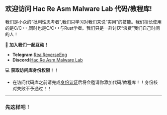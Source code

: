 ## 欢迎访问 Hac Re Asm Malware Lab 代码/教程库!

我们是小众的“批判性思考者”,我们只学习对我们来说“实用”的技能。我们擅长使用的是C/C++,同时也是C/C++与Rust学者。我们只是一群讨厌“浪费”我们自己时间的人！

💬 **加入我们一起互动！**  
- **Telegram**:[RealReverseEng](https://t.me/RealReverseEng)
- **Discord**:[Hac Re Asm Malware Lab](https://discord.gg/nGXPH95aNU)


💻 **获取访问库身份权限**！！
- 在访问代码库之前请完成[身份认证](https://discord.com/channels/1387624412735471737/1387625511534071808/1387628361450262580)后将会邀请你添加代码/教程库！！身份核对失败不予通过！！
---
### 先这样吧！
